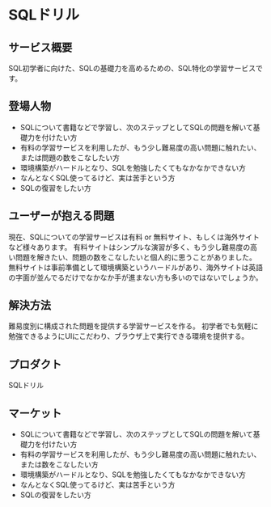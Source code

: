 # SQLドリル

## サービス概要
SQL初学者に向けた、SQLの基礎力を高めるための、SQL特化の学習サービスです。

## 登場人物
- SQLについて書籍などで学習し、次のステップとしてSQLの問題を解いて基礎力を付けたい方
- 有料の学習サービスを利用したが、もう少し難易度の高い問題に触れたい、または問題の数をこなしたい方
- 環境構築がハードルとなり、SQLを勉強したくてもなかなかできない方
- なんとなくSQL使ってるけど、実は苦手という方
- SQLの復習をしたい方

## ユーザーが抱える問題
現在、SQLについての学習サービスは有料 or 無料サイト、もしくは海外サイトなど様々あります。
有料サイトはシンプルな演習が多く、もう少し難易度の高い問題を解きたい、問題の数をこなしたいと個人的に思うことがありました。
無料サイトは事前準備として環境構築というハードルがあり、海外サイトは英語の字面が並んでるだけでなかなか手が進まない方も多いのではないでしょうか。

## 解決方法
難易度別に構成された問題を提供する学習サービスを作る。
初学者でも気軽に勉強できるようにUIにこだわり、ブラウザ上で実行できる環境を提供する。

## プロダクト
SQLドリル

## マーケット
- SQLについて書籍などで学習し、次のステップとしてSQLの問題を解いて基礎力を付けたい方
- 有料の学習サービスを利用したが、もう少し難易度の高い問題に触れたい、または数をこなしたい方
- 環境構築がハードルとなり、SQLを勉強したくてもなかなかできない方
- なんとなくSQL使ってるけど、実は苦手という方
- SQLの復習をしたい方
